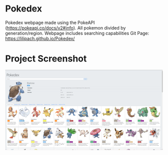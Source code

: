 # Pokedex
Pokedex webpage made using the PokeAPI (https://pokeapi.co/docs/v2#info). All pokemon divided by generation/region. Webpage includes searching capabilities
Git Page: https://lilipach.github.io/Pokedex/

# Project Screenshot
![plotting your blocks](https://github.com/lilipach/Pokedex/blob/main/project_screenshot.png)
